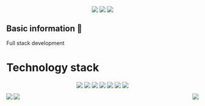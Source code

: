 <p align="center"> 
    <a href="http://lyj.cloudns.ch/" target="_blank"><img  align=center src="https://img.shields.io/badge/blog-博客-%231677ff?style=flat-square"/></a>
    <a href="lyj404@qq.com" target="_blank"><img  align=center src="https://img.shields.io/badge/email-邮箱-%2326d162?style=flat-square"/></a>
    <a href="https://img.shields.io/badge/Arch_Linux-1793D1?style=for-the-badge&logo=arch-linux&logoColor=white" target="_blank"><img  align=center src="https://img.shields.io/badge/-%231677ff?style=flat-square"/></a>
</p>

## Basic information 👤

Full stack development

# Technology stack

<p align="center"> 
    <a href="https://img.shields.io/badge/Java-ED8B00?style=for-the-badge&logo=openjdk&logoColor=white" target="_blank"><img  align=center src="https://img.shields.io/badge/-%231677ff?style=flat-square"/></a>
    <a href="https://img.shields.io/badge/Go-00ADD8?style=for-the-badge&logo=go&logoColor=white" target="_blank"><img  align=center src="https://img.shields.io/badge/-%231677ff?style=flat-square"/></a>
    <a href="https://img.shields.io/badge/Vue.js-35495E?style=for-the-badge&logo=vue.js&logoColor=4FC08D" target="_blank"><img  align=center src="https://img.shields.io/badge/-%231677ff?style=flat-square"/></a>
    <a href="https://img.shields.io/badge/React-20232A?style=for-the-badge&logo=react&logoColor=61DAFB" target="_blank"><img  align=center src="https://img.shields.io/badge/-%231677ff?style=flat-square"/></a>
    <a href="https://img.shields.io/badge/TypeScript-007ACC?style=for-the-badge&logo=typescript&logoColor=white" target="_blank"><img  align=center src="https://img.shields.io/badge/-%231677ff?style=flat-square"/></a>
    <a href="https://img.shields.io/badge/MySQL-00000F?style=for-the-badge&logo=mysql&logoColor=white" target="_blank"><img  align=center src="https://img.shields.io/badge/-%231677ff?style=flat-square"/></a>
    <a href="https://img.shields.io/badge/redis-%23DD0031.svg?&style=for-the-badge&logo=redis&logoColor=white" target="_blank"><img  align=center src="https://img.shields.io/badge/-%231677ff?style=flat-square"/></a>
</p>

<img   align="left" src="https://github-readme-stats.vercel.app/api?username=lyj404&locale=en&line_height=33&show_icons=true&hide=contribs,commits,stars&theme=radical&rank_icon=default"/>
<img   align="right" src="https://github-readme-stats.vercel.app/api/top-langs/?username=lyj404&locale=en&line_height=33&theme=radical&langs_count=9&layout=compact"/>
<a href="https://img.shields.io/badge/Arch_Linux-1793D1?style=for-the-badge&logo=arch-linux&logoColor=white" target="_blank"><img  align=center src="https://img.shields.io/badge/os-%231677ff?style=flat-square"/></a>
